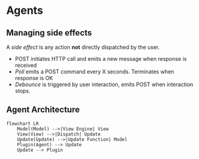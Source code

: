 ﻿# Agents

## Managing side effects
A *side effect* is any action **not** directly dispatched by the user.

* POST initiates HTTP call and emits a new message when response is received
* *Poll* emits a POST command every X seconds. Terminates when response is OK
* *Debounce* is triggered by user interaction, emits POST when interaction stops.

## Agent Architecture
```mermaid
flowchart LR
    Model(Model) -->|View Engine| View
    View(View) -->|Dispatch| Update
    Update(Update) -->|Update Function| Model
    Plugin(Agent) --> Update
    Update --> Plugin
```
